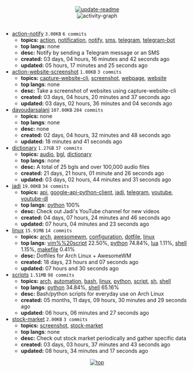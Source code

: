 <div align="center">
<a href="https://github.com/davoudarsalani/davoudarsalani/actions/workflows/update-readme.yml">
<img alt="update-readme" src="https://github.com/davoudarsalani/davoudarsalani/actions/workflows/update-readme.yml/badge.svg">
</a>
</div>
<div align="center">
<img alt="activity-graph" src="https://activity-graph.herokuapp.com/graph?username=davoudarsalani&custom_title=Joined%2002%20years,%2007%20months,%2029%20days,%2008%20hours,%2006%20minutes%20and%2049%20seconds%20ago&hide_border=true&theme=react-dark"></div>
<br>

* [action-notify](https://github.com/davoudarsalani/action-notify) `3.00KB` `6 commits`
	+ __topics:__ [action](https://github.com/topics/action), [notification](https://github.com/topics/notification), [notify](https://github.com/topics/notify), [sms](https://github.com/topics/sms), [telegram](https://github.com/topics/telegram), [telegram-bot](https://github.com/topics/telegram-bot)
	+ __top langs__: none
	+ __desc:__ Notify by sending a Telegram message or an SMS
	+ __created:__ 03 days, 04 hours, 16 minutes and 42 seconds ago
	+ __updated:__ 05 hours, 17 minutes and 25 seconds ago
* [action-website-screenshot](https://github.com/davoudarsalani/action-website-screenshot) `1.00KB` `3 commits`
	+ __topics:__ [capture-website-cli](https://github.com/topics/capture-website-cli), [screenshot](https://github.com/topics/screenshot), [webpage](https://github.com/topics/webpage), [website](https://github.com/topics/website)
	+ __top langs__: none
	+ __desc:__ Take a screenshot of websites using capture-website-cli
	+ __created:__ 03 days, 04 hours, 20 minutes and 37 seconds ago
	+ __updated:__ 03 days, 02 hours, 36 minutes and 04 seconds ago
* [davoudarsalani](https://github.com/davoudarsalani/davoudarsalani) `107.00KB` `204 commits`
	+ __topics:__ none
	+ __top langs__: none
	+ __desc:__ none
	+ __created:__ 02 days, 04 hours, 32 minutes and 48 seconds ago
	+ __updated:__ 18 minutes and 41 seconds ago
* [dictionary](https://github.com/davoudarsalani/dictionary) `1.27GB` `37 commits`
	+ __topics:__ [audio](https://github.com/topics/audio), [bgl](https://github.com/topics/bgl), [dictionary](https://github.com/topics/dictionary)
	+ __top langs__: none
	+ __desc:__ A total of 25 bgls and over 100,000 audio files
	+ __created:__ 21 days, 21 hours, 01 minute and 26 seconds ago
	+ __updated:__ 03 days, 02 hours, 44 minutes and 31 seconds ago
* [jadi](https://github.com/davoudarsalani/jadi) `19.00KB` `34 commits`
	+ __topics:__ [api](https://github.com/topics/api), [google-api-python-client](https://github.com/topics/google-api-python-client), [jadi](https://github.com/topics/jadi), [telegram](https://github.com/topics/telegram), [youtube](https://github.com/topics/youtube), [youtube-dl](https://github.com/topics/youtube-dl)
	+ __top langs__: [python](https://github.com/topics/python) 100%
	+ __desc:__ Check out Jadi's YouTube channel for new videos
	+ __created:__ 04 days, 07 hours, 24 minutes and 46 seconds ago
	+ __updated:__ 07 hours, 04 minutes and 23 seconds ago
* [linux](https://github.com/davoudarsalani/linux) `15.91MB` `14 commits`
	+ __topics:__ [arch](https://github.com/topics/arch), [awesomewm](https://github.com/topics/awesomewm), [configuration](https://github.com/topics/configuration), [dotfile](https://github.com/topics/dotfile), [linux](https://github.com/topics/linux)
	+ __top langs__: [vim%%20script](https://github.com/topics/vim%%20script) 22.50%, [python](https://github.com/topics/python) 74.84%, [lua](https://github.com/topics/lua) 1.11%, [shell](https://github.com/topics/shell) 1.15%, [makefile](https://github.com/topics/makefile) 0.41%
	+ __desc:__ Dotfiles for Arch Linux + AwesomeWM
	+ __created:__ 18 days, 23 hours and 07 seconds ago
	+ __updated:__ 07 hours and 30 seconds ago
* [scripts](https://github.com/davoudarsalani/scripts) `1.51MB` `98 commits`
	+ __topics:__ [arch](https://github.com/topics/arch), [automation](https://github.com/topics/automation), [bash](https://github.com/topics/bash), [linux](https://github.com/topics/linux), [python](https://github.com/topics/python), [script](https://github.com/topics/script), [sh](https://github.com/topics/sh), [shell](https://github.com/topics/shell)
	+ __top langs__: [python](https://github.com/topics/python) 34.84%, [shell](https://github.com/topics/shell) 65.16%
	+ __desc:__ Bash/python scripts for everyday use on Arch Linux
	+ __created:__ 05 months, 11 days, 09 hours, 30 minutes and 29 seconds ago
	+ __updated:__ 06 hours, 06 minutes and 27 seconds ago
* [stock-market](https://github.com/davoudarsalani/stock-market) `2.00KB` `3 commits`
	+ __topics:__ [screenshot](https://github.com/topics/screenshot), [stock-market](https://github.com/topics/stock-market)
	+ __top langs__: none
	+ __desc:__ Check out stock market periodically and gather specific data
	+ __created:__ 03 days, 03 hours, 37 minutes and 43 seconds ago
	+ __updated:__ 08 hours, 34 minutes and 17 seconds ago
<div align="center">
<a href='https://github.com/davoudarsalani/davoudarsalani#readme'>
<img alt='top' src='https://img.shields.io/badge/TOP-grey'>
</a>
</div>

